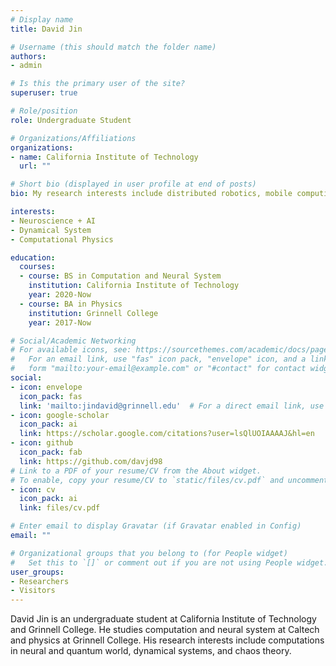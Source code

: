 ```yaml
---
# Display name
title: David Jin

# Username (this should match the folder name)
authors:
- admin

# Is this the primary user of the site?
superuser: true

# Role/position
role: Undergraduate Student

# Organizations/Affiliations
organizations:
- name: California Institute of Technology
  url: ""

# Short bio (displayed in user profile at end of posts)
bio: My research interests include distributed robotics, mobile computing and programmable matter.

interests:
- Neuroscience + AI
- Dynamical System
- Computational Physics

education:
  courses:
  - course: BS in Computation and Neural System
    institution: California Institute of Technology
    year: 2020-Now
  - course: BA in Physics
    institution: Grinnell College
    year: 2017-Now

# Social/Academic Networking
# For available icons, see: https://sourcethemes.com/academic/docs/page-builder/#icons
#   For an email link, use "fas" icon pack, "envelope" icon, and a link in the
#   form "mailto:your-email@example.com" or "#contact" for contact widget.
social:
- icon: envelope
  icon_pack: fas
  link: 'mailto:jindavid@grinnell.edu'  # For a direct email link, use "mailto:test@example.org".
- icon: google-scholar
  icon_pack: ai
  link: https://scholar.google.com/citations?user=lsQlUOIAAAAJ&hl=en
- icon: github
  icon_pack: fab
  link: https://github.com/davjd98
# Link to a PDF of your resume/CV from the About widget.
# To enable, copy your resume/CV to `static/files/cv.pdf` and uncomment the lines below.
- icon: cv
  icon_pack: ai
  link: files/cv.pdf

# Enter email to display Gravatar (if Gravatar enabled in Config)
email: ""

# Organizational groups that you belong to (for People widget)
#   Set this to `[]` or comment out if you are not using People widget.
user_groups:
- Researchers
- Visitors
---
```


David Jin is an undergraduate student at California Institute of Technology and Grinnell College. He studies computation and neural system at Caltech and physics at Grinnell College. His research interests include computations in neural and quantum world, dynamical systems, and chaos theory. 

